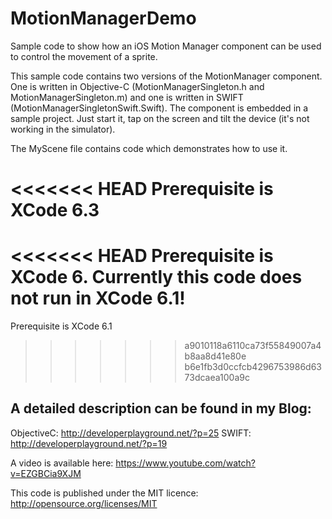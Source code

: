 MotionManagerDemo
=================

Sample code to show how an iOS Motion Manager component can be used to control the movement of a sprite. 

This sample code contains two versions of the MotionManager component. One is written in Objective-C (MotionManagerSingleton.h and MotionManagerSingleton.m) and one is written in SWIFT (MotionManagerSingletonSwift.Swift). The component is embedded in a sample project. Just start it, tap on the screen and tilt the device (it's not working in the simulator).

The MyScene file
contains code which demonstrates how to use it.

<<<<<<< HEAD
Prerequisite is XCode 6.3
=======
<<<<<<< HEAD
Prerequisite is XCode 6. Currently this code does not run in XCode 6.1!
=======
Prerequisite is XCode 6.1
>>>>>>> a9010118a6110ca73f55849007a4b8aa8d41e80e
>>>>>>> b6e1fb3d0ccfcb4296753986d6373dcaea100a9c


A detailed description can be found in my Blog:
-----------------------------------------------
ObjectiveC: http://developerplayground.net/?p=25
SWIFT:      http://developerplayground.net/?p=19

A video is available here: https://www.youtube.com/watch?v=EZGBCia9XJM

This code is published under the MIT licence: http://opensource.org/licenses/MIT 
